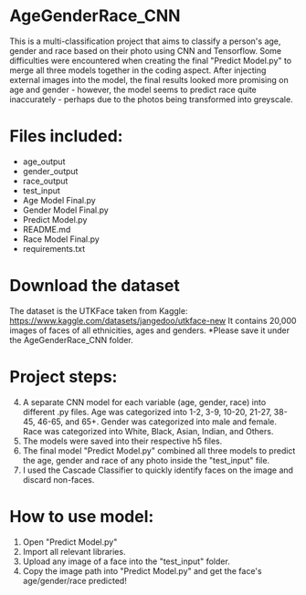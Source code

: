 # AgeGenderRace_CNN

This is a multi-classification project that aims to classify a person's age, gender and race based on their photo using CNN and Tensorflow. Some difficulties were encountered when creating the final "Predict Model.py" to merge all three models together in the coding aspect. After injecting external images into the model, the final results looked more promising on age and gender - however, the model seems to predict race quite inaccurately - perhaps due to the photos being transformed into greyscale.


# Files included:
- age_output
- gender_output
- race_output
- test_input
- Age Model Final.py
- Gender Model Final.py
- Predict Model.py
- README.md
- Race Model Final.py
- requirements.txt


# Download the dataset
The dataset is the UTKFace taken from Kaggle: https://www.kaggle.com/datasets/jangedoo/utkface-new
It contains 20,000 images of faces of all ethnicities, ages and genders.
*Please save it under the AgeGenderRace_CNN folder.


# Project steps:
4. A separate CNN model for each variable (age, gender, race) into different .py files.
  Age was categorized into 1-2, 3-9, 10-20, 21-27, 38-45, 46-65, and 65+.
  Gender was categorized into male and female.
  Race was categorized into White, Black, Asian, Indian, and Others.
2. The models were saved into their respective h5 files.
3. The final model "Predict Model.py" combined all three models to predict the age, gender and race of any photo inside the "test_input" file.
4. I used the Cascade Classifier to quickly identify faces on the image and discard non-faces.


# How to use model:
1. Open "Predict Model.py"
2. Import all relevant libraries. 
3. Upload any image of a face into the "test_input" folder.
4. Copy the image path into "Predict Model.py" and get the face's age/gender/race predicted!
